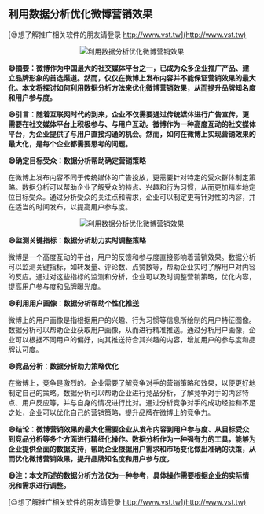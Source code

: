 ## **利用数据分析优化微博营销效果**

[😍想了解推广相关软件的朋友请登录 http://www.vst.tw](http://www.vst.tw)

 <center><img src="https://vst.tw/MP4/tuiguang/png/6.png" alt="利用数据分析优化微博营销效果"></center>

**😄摘要：微博作为中国最大的社交媒体平台之一，已成为众多企业推广产品、建立品牌形象的首选渠道。然而，仅仅在微博上发布内容并不能保证营销效果的最大化。本文将探讨如何利用数据分析方法来优化微博营销效果，从而提升品牌知名度和用户参与度。**

**😄引言：随着互联网时代的到来，企业不仅需要通过传统媒体进行广告宣传，更需要在社交媒体平台上积极参与、与用户互动。微博作为一种高度互动的社交媒体平台，为企业提供了与用户直接沟通的机会。然而，如何在微博上实现营销效果的最大化，是每个企业都需要思考的问题。**

**😄确定目标受众：数据分析帮助确定营销策略**

在微博上发布内容不同于传统媒体的广告投放，更需要针对特定的受众群体制定策略。数据分析可以帮助企业了解受众的特点、兴趣和行为习惯，从而更加精准地定位目标受众。通过分析受众的关注点和需求，企业可以制定更有针对性的内容，并在适当的时间发布，以提高用户参与度。

 <center><img src="https://vst.tw/MP4/tuiguang/png/0.png" alt="利用数据分析优化微博营销效果"></center>

**😄监测关键指标：数据分析助力实时调整策略**

微博是一个高度互动的平台，用户的反馈和参与度直接影响着营销效果。数据分析可以监测关键指标，如转发量、评论数、点赞数等，帮助企业实时了解用户对内容的反应。通过对这些指标的监测和分析，企业可以及时调整营销策略，优化内容，提高用户参与度和品牌曝光度。

**😄利用用户画像：数据分析帮助个性化推送**

微博上的用户画像是指根据用户的兴趣、行为习惯等信息所绘制的用户特征图像。数据分析可以帮助企业获取用户画像，从而进行精准推送。通过分析用户画像，企业可以根据不同用户的偏好，向其推送符合其兴趣的内容，增加用户的参与度和品牌认可度。

**😄竞品分析：数据分析助力策略优化**

在微博上，竞争是激烈的。企业需要了解竞争对手的营销策略和效果，以便更好地制定自己的策略。数据分析可以帮助企业进行竞品分析，了解竞争对手的内容特点、用户反应等，并与自身的情况进行比对。通过分析竞争对手的成功经验和不足之处，企业可以优化自己的营销策略，提升品牌在微博上的竞争力。

**😄结论：微博营销效果的最大化需要企业从发布内容到用户参与度、从目标受众到竞品分析等多个方面进行精细化操作。数据分析作为一种强有力的工具，能够为企业提供全面的数据支持，帮助企业根据用户需求和市场变化做出准确的决策，从而优化微博营销效果，提升品牌知名度和用户参与度。**

**😄注：本文所述的数据分析方法仅为一种参考，具体操作需要根据企业的实际情况和需求进行调整。**

[😍想了解推广相关软件的朋友请登录 http://www.vst.tw](http://www.vst.tw)



